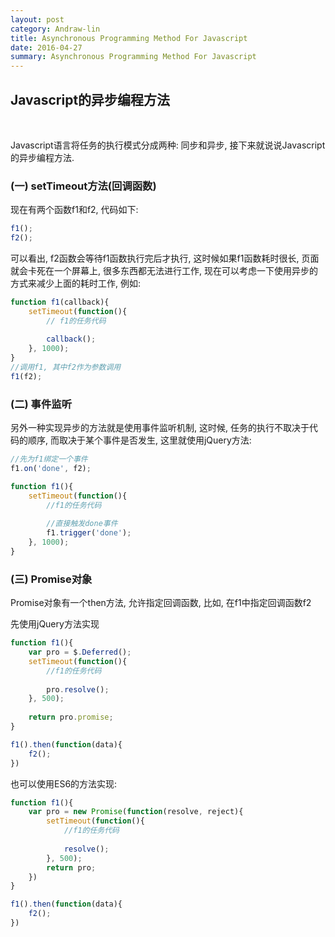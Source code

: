 ```yaml
---
layout: post
category: Andraw-lin
title: Asynchronous Programming Method For Javascript
date: 2016-04-27
summary: Asynchronous Programming Method For Javascript
---
```


## **Javascript的异步编程方法**
<br/>

Javascript语言将任务的执行模式分成两种: 同步和异步, 接下来就说说Javascript的异步编程方法.

### **(一) setTimeout方法(回调函数)**

现在有两个函数f1和f2, 代码如下:

```javascript
f1();
f2();
```

可以看出, f2函数会等待f1函数执行完后才执行, 这时候如果f1函数耗时很长, 页面就会卡死在一个屏幕上, 很多东西都无法进行工作, 现在可以考虑一下使用异步的方式来减少上面的耗时工作, 例如:

```javascript
function f1(callback){
    setTimeout(function(){
        // f1的任务代码
        
        callback();
    }, 1000);
}
//调用f1, 其中f2作为参数调用
f1(f2);
```

### **(二) 事件监听**

另外一种实现异步的方法就是使用事件监听机制, 这时候, 任务的执行不取决于代码的顺序, 而取决于某个事件是否发生, 这里就使用jQuery方法: 

```javascript
//先为f1绑定一个事件
f1.on('done', f2);

function f1(){
    setTimeout(function(){
        //f1的任务代码
        
        //直接触发done事件
        f1.trigger('done');
    }, 1000);
}
```


### **(三) Promise对象**

Promise对象有一个then方法, 允许指定回调函数, 比如, 在f1中指定回调函数f2

先使用jQuery方法实现

```javascript
function f1(){
    var pro = $.Deferred();
    setTimeout(function(){
        //f1的任务代码
        
        pro.resolve();
    }, 500);
    
    return pro.promise;
}

f1().then(function(data){
    f2();
})
```

也可以使用ES6的方法实现:

```javascript
function f1(){
    var pro = new Promise(function(resolve, reject){
        setTimeout(function(){
            //f1的任务代码
            
            resolve();  
        }, 500);
        return pro;
    })
}

f1().then(function(data){
    f2();
})
```